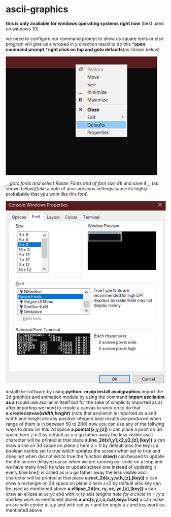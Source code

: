 # ascii-graphics

__this is only available for windows operating systems right now__
(best used on windows 10)

we need to configure our command prompt to show us square texts or else
 program will give us a wroped in y direction result to do this 
*__open command prompt__
*__right click on top and goto defaults__(as shown below)

![right_click_image](/images/click.png)

*__goto fonts and select _Raster Fonts_ and of font size 8*8 and save it__ (as shown below)(take a note of your previous settings cause its highly probabable that ypu wont like this font)

![fontsize](/images/size.png)


install the software by using
__python -m pip install asciigraphics__
import the 2d graphics and animation module by using the command
 __import asciianim as a__
 (could use asciianim itself but for the sake of simplicity imported as a)
after importing we need to create a canvas to work on to do that
__a.createcanvas(_width_,_height_)__
(note that asciianim is imported as a and width and height are any positive
integers best results are produced when range of them is in between 50 to 200)
now you can use any of the follwing ways to draw on this 2d space
__a.pointat(x,y,[z])__ u can place a point on 3d space here z = 0 by default
as u u go father away the less visible ascii charecter will be printed at that place
__a.line_2d(x1,y1,x2,y2,[z],[key])__ u can draw a line on 3d space on plane z 
here z = 0 by default also the key is a boolean varible set to true which 
updates the screen when set to true and does not when did not set to true
the function __draw()__ can beused to update the the screen delayed cause when 
we are running our code on a loop and we have many line() its wise to update 
screen one instead of updating it every time line() is called
as u u go father away the less visible ascii charecter will be printed at that place
__a.rect_2d(x,y,w,h,[z],[key])__ u can draw a rectangle on 3d space on plane z here z=0 by default also key can be used as mentioned above
__a.ellipse_2d(rx, ry, xc, yc,[z],[key])__ u can draw an ellipse at _xc,yc_ and with _rx,ry_ axis lengths _note for a circle rx = ry_ z and key work as mentioned above
__a.arc(x,y,r,a,z=0,key=True)__ u can make an arc with center at _x,y_ and with radius _r_ and for angle a z and key work as mentioned above
